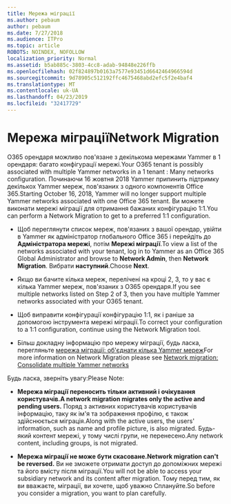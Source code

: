 ```yaml
---
title: Мережа міграції
ms.author: pebaum
author: pebaum
ms.date: 7/27/2018
ms.audience: ITPro
ms.topic: article
ROBOTS: NOINDEX, NOFOLLOW
localization_priority: Normal
ms.assetid: b5ab885c-3803-4cc8-adab-94848e226ffb
ms.openlocfilehash: 02f824897b0163a7577e93451d6642464966594d
ms.sourcegitcommit: 9d78905c512192ffc4675468abd2efc5f2e4baf4
ms.translationtype: MT
ms.contentlocale: uk-UA
ms.lasthandoff: 04/23/2019
ms.locfileid: "32417729"
---
```

# <a name="network-migration"></a><span data-ttu-id="43299-102">Мережа міграції</span><span class="sxs-lookup"><span data-stu-id="43299-102">Network Migration</span></span>

<span data-ttu-id="43299-103">O365 орендаря можливо пов'язане з декількома мережами Yammer в 1 орендаря: багато конфігурації мережі.</span><span class="sxs-lookup"><span data-stu-id="43299-103">Your O365 tenant is possibly associated with multiple Yammer networks in a 1 tenant : Many networks configuration.</span></span> <span data-ttu-id="43299-104">Починаючи 16 жовтня 2018 Yammer припинить підтримку декількох Yammer мереж, пов'язаних з одного компонентів Office 365.</span><span class="sxs-lookup"><span data-stu-id="43299-104">Starting October 16, 2018, Yammer will no longer support multiple Yammer networks associated with one Office 365 tenant.</span></span> <span data-ttu-id="43299-105">Ви можете виконати мережі міграції для отримання бажаних конфігурацію 1:1.</span><span class="sxs-lookup"><span data-stu-id="43299-105">You can perform a Network Migration to get to a preferred 1:1 configuration.</span></span>
  
- <span data-ttu-id="43299-106">Щоб переглянути список мереж, пов'язаних з вашої орендар, увійти в Yammer як адміністратор глобального Office 365 і перейдіть до **Адміністратора мережі**, потім **Мережі міграції**.</span><span class="sxs-lookup"><span data-stu-id="43299-106">To view a list of the networks associated with your tenant, log in to Yammer as an Office 365 Global Administrator and browse to **Network Admin**, then **Network Migration**.</span></span> <span data-ttu-id="43299-107">Вибрати **наступний**.</span><span class="sxs-lookup"><span data-stu-id="43299-107">Choose **Next**.</span></span>
    
- <span data-ttu-id="43299-108">Якщо ви бачите кілька мереж, перелічені на кроці 2, 3, то у вас є кілька Yammer мереж, пов'язаних з O365 орендаря.</span><span class="sxs-lookup"><span data-stu-id="43299-108">If you see multiple networks listed on Step 2 of 3, then you have multiple Yammer networks associated with your O365 tenant.</span></span>
    
- <span data-ttu-id="43299-109">Щоб виправити конфігурації конфігурацію 1:1, як і раніше за допомогою інструмента мережі міграції.</span><span class="sxs-lookup"><span data-stu-id="43299-109">To correct your configuration to a 1:1 configuration, continue using the Network Migration tool.</span></span>
    
- <span data-ttu-id="43299-110">Більш докладну інформацію про мережу міграції, будь ласка, перегляньте [мережа міграції: об'єднати кілька Yammer мереж](https://support.office.com/article/a22c1b20-9231-4ce2-a916-392b1056d002)</span><span class="sxs-lookup"><span data-stu-id="43299-110">For more information on Network Migration please see [Network migration: Consolidate multiple Yammer networks](https://support.office.com/article/a22c1b20-9231-4ce2-a916-392b1056d002)</span></span>
    
<span data-ttu-id="43299-111">Будь ласка, зверніть увагу:</span><span class="sxs-lookup"><span data-stu-id="43299-111">Please Note:</span></span>
  
- <span data-ttu-id="43299-112">**Мережа міграції переносить тільки активний і очікування користувачів.**</span><span class="sxs-lookup"><span data-stu-id="43299-112">**A network migration migrates only the active and pending users.**</span></span> <span data-ttu-id="43299-113">Поряд з активних користувачів користувачів інформацію, таку як ім'я та зображення профілю, є також здійснюється міграція.</span><span class="sxs-lookup"><span data-stu-id="43299-113">Along with the active users, the users' information, such as name and profile picture, is also migrated.</span></span> <span data-ttu-id="43299-114">Будь-який контент мережі, у тому числі групи, не перенесено.</span><span class="sxs-lookup"><span data-stu-id="43299-114">Any network content, including groups, is not migrated.</span></span> 
    
- <span data-ttu-id="43299-115">**Мережа міграції не може бути скасоване.**</span><span class="sxs-lookup"><span data-stu-id="43299-115">**Network migration can't be reversed.**</span></span> <span data-ttu-id="43299-116">Ви не зможете отримати доступ до допоміжних мережі та його вмісту після міграції.</span><span class="sxs-lookup"><span data-stu-id="43299-116">You will not be able to access your subsidiary network and its content after migration.</span></span> <span data-ttu-id="43299-117">Тому перед тим, як ви вважаєте, міграції, ви хочете, щоб уважно Сплануйте.</span><span class="sxs-lookup"><span data-stu-id="43299-117">So before you consider a migration, you want to plan carefully.</span></span> 
    

